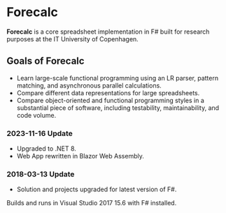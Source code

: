 ﻿# Forecalc

**Forecalc** is a core spreadsheet implementation in F# built for research purposes at the IT University of Copenhagen.

## Goals of **Forecalc**

* Learn large-scale functional programming using an LR parser, pattern matching, and asynchronous parallel calculations.
* Compare different data representations for large spreadsheets.
* Compare object-oriented and functional programming styles in a substantial piece of software, including testability, maintainability, and code volume.

### 2023-11-16 Update

* Upgraded to .NET 8.
* Web App rewritten in Blazor Web Assembly.

### 2018-03-13 Update

* Solution and projects upgraded for latest version of F#.

Builds and runs in Visual Studio 2017 15.6 with F# installed.
